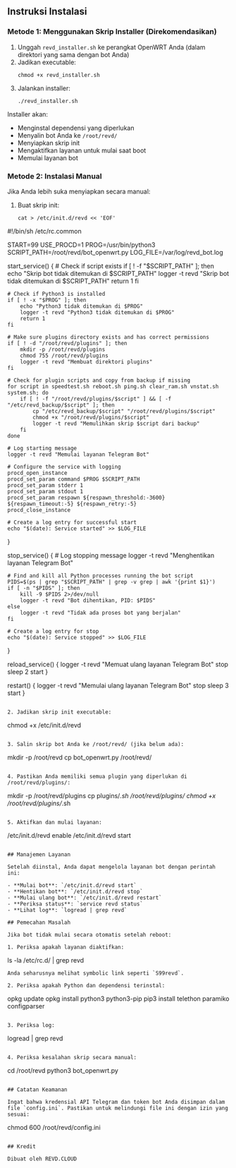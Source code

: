 ## Instruksi Instalasi

### Metode 1: Menggunakan Skrip Installer (Direkomendasikan)

1. Unggah `revd_installer.sh` ke perangkat OpenWRT Anda (dalam direktori yang sama dengan bot Anda)
2. Jadikan executable:
   ```
   chmod +x revd_installer.sh
   ```
3. Jalankan installer:
   ```
   ./revd_installer.sh
   ```

Installer akan:
- Menginstal dependensi yang diperlukan
- Menyalin bot Anda ke `/root/revd/`
- Menyiapkan skrip init
- Mengaktifkan layanan untuk mulai saat boot
- Memulai layanan bot

### Metode 2: Instalasi Manual

Jika Anda lebih suka menyiapkan secara manual:

1. Buat skrip init:
   ```
   cat > /etc/init.d/revd << 'EOF'
#!/bin/sh /etc/rc.common

START=99
USE_PROCD=1
PROG=/usr/bin/python3
SCRIPT_PATH=/root/revd/bot_openwrt.py
LOG_FILE=/var/log/revd_bot.log

start_service() {
    # Check if script exists
    if [ ! -f "$SCRIPT_PATH" ]; then
        echo "Skrip bot tidak ditemukan di $SCRIPT_PATH"
        logger -t revd "Skrip bot tidak ditemukan di $SCRIPT_PATH"
        return 1
    fi
    
    # Check if Python3 is installed
    if [ ! -x "$PROG" ]; then
        echo "Python3 tidak ditemukan di $PROG"
        logger -t revd "Python3 tidak ditemukan di $PROG"
        return 1
    fi

    # Make sure plugins directory exists and has correct permissions
    if [ ! -d "/root/revd/plugins" ]; then
        mkdir -p /root/revd/plugins
        chmod 755 /root/revd/plugins
        logger -t revd "Membuat direktori plugins"
    fi

    # Check for plugin scripts and copy from backup if missing
    for script in speedtest.sh reboot.sh ping.sh clear_ram.sh vnstat.sh system.sh; do
        if [ ! -f "/root/revd/plugins/$script" ] && [ -f "/etc/revd_backup/$script" ]; then
            cp "/etc/revd_backup/$script" "/root/revd/plugins/$script"
            chmod +x "/root/revd/plugins/$script"
            logger -t revd "Memulihkan skrip $script dari backup"
        fi
    done
    
    # Log starting message
    logger -t revd "Memulai layanan Telegram Bot"
    
    # Configure the service with logging
    procd_open_instance
    procd_set_param command $PROG $SCRIPT_PATH
    procd_set_param stderr 1
    procd_set_param stdout 1
    procd_set_param respawn ${respawn_threshold:-3600} ${respawn_timeout:-5} ${respawn_retry:-5}
    procd_close_instance
    
    # Create a log entry for successful start
    echo "$(date): Service started" >> $LOG_FILE
}

stop_service() {
    # Log stopping message
    logger -t revd "Menghentikan layanan Telegram Bot"
    
    # Find and kill all Python processes running the bot script
    PIDS=$(ps | grep "$SCRIPT_PATH" | grep -v grep | awk '{print $1}')
    if [ -n "$PIDS" ]; then
        kill -9 $PIDS 2>/dev/null
        logger -t revd "Bot dihentikan, PID: $PIDS"
    else
        logger -t revd "Tidak ada proses bot yang berjalan"
    fi
    
    # Create a log entry for stop
    echo "$(date): Service stopped" >> $LOG_FILE
}

reload_service() {
    logger -t revd "Memuat ulang layanan Telegram Bot"
    stop
    sleep 2
    start
}

restart() {
    logger -t revd "Memulai ulang layanan Telegram Bot"
    stop
    sleep 3
    start
}
   ```

2. Jadikan skrip init executable:
   ```
   chmod +x /etc/init.d/revd
   ```

3. Salin skrip bot Anda ke /root/revd/ (jika belum ada):
   ```
   mkdir -p /root/revd
   cp bot_openwrt.py /root/revd/
   ```

4. Pastikan Anda memiliki semua plugin yang diperlukan di /root/revd/plugins/:
   ```
   mkdir -p /root/revd/plugins
   cp plugins/*.sh /root/revd/plugins/
   chmod +x /root/revd/plugins/*.sh
   ```

5. Aktifkan dan mulai layanan:
   ```
   /etc/init.d/revd enable
   /etc/init.d/revd start
   ```

## Manajemen Layanan

Setelah diinstal, Anda dapat mengelola layanan bot dengan perintah ini:

- **Mulai bot**: `/etc/init.d/revd start`
- **Hentikan bot**: `/etc/init.d/revd stop`
- **Mulai ulang bot**: `/etc/init.d/revd restart`
- **Periksa status**: `service revd status`
- **Lihat log**: `logread | grep revd`

## Pemecahan Masalah

Jika bot tidak mulai secara otomatis setelah reboot:

1. Periksa apakah layanan diaktifkan:
   ```
   ls -la /etc/rc.d/ | grep revd
   ```
   Anda seharusnya melihat symbolic link seperti `S99revd`.

2. Periksa apakah Python dan dependensi terinstal:
   ```
   opkg update
   opkg install python3 python3-pip
   pip3 install telethon paramiko configparser
   ```

3. Periksa log:
   ```
   logread | grep revd
   ```

4. Periksa kesalahan skrip secara manual:
   ```
   cd /root/revd
   python3 bot_openwrt.py
   ```

## Catatan Keamanan

Ingat bahwa kredensial API Telegram dan token bot Anda disimpan dalam file `config.ini`. Pastikan untuk melindungi file ini dengan izin yang sesuai:

```
chmod 600 /root/revd/config.ini
```

## Kredit

Dibuat oleh REVD.CLOUD
